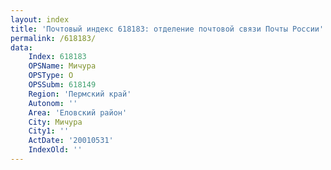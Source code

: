 ```yaml
---
layout: index
title: 'Почтовый индекс 618183: отделение почтовой связи Почты России'
permalink: /618183/
data:
    Index: 618183
    OPSName: Мичура
    OPSType: О
    OPSSubm: 618149
    Region: 'Пермский край'
    Autonom: ''
    Area: 'Еловский район'
    City: Мичура
    City1: ''
    ActDate: '20010531'
    IndexOld: ''
---
```

